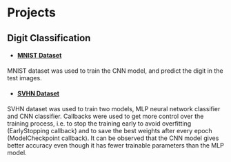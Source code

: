 # Projects

## Digit Classification
* #### **[MNIST Dataset](https://github.com/virtually-real1/Deep-Learning/blob/main/Digit%20Classification/MNIST.ipynb)**  
MNIST dataset was used to train the CNN model, and predict the digit in the test images.

* #### **[SVHN Dataset](https://github.com/virtually-real1/Deep-Learning/blob/main/Digit%20Classification/SVHN.ipynb)**  
SVHN dataset was used to train two models, MLP neural network classifier and CNN classifier. Callbacks were used to get more control over the training process, i.e. to stop the training early to avoid overfitting (EarlyStopping callback) and to save the best weights after every epoch (ModelCheckpoint callback). It can be observed that the CNN model gives better accuracy even though it has fewer trainable parameters than the MLP model.
